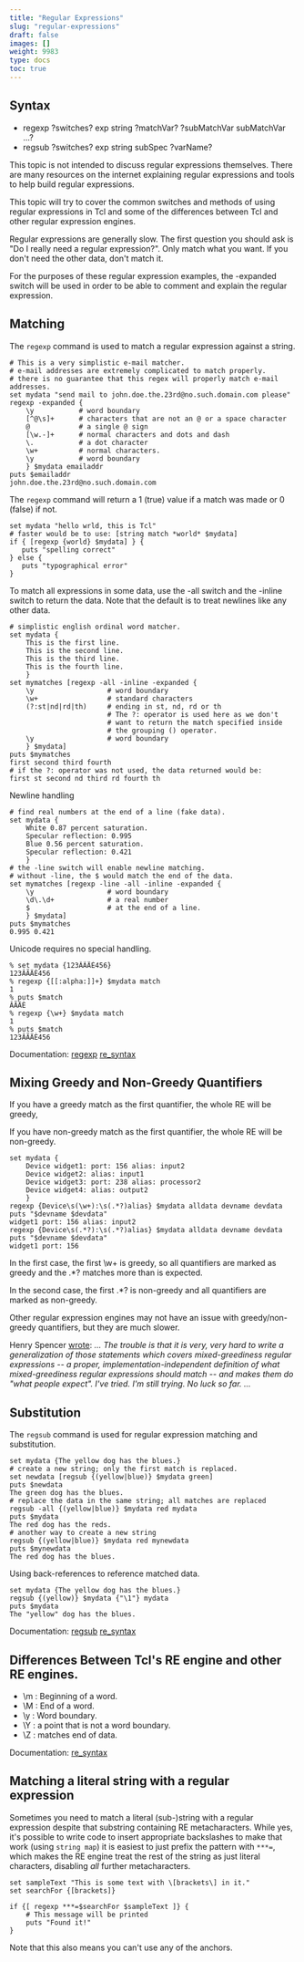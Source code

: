 ```yaml
---
title: "Regular Expressions"
slug: "regular-expressions"
draft: false
images: []
weight: 9983
type: docs
toc: true
---
```


## Syntax
- regexp ?switches? exp string ?matchVar? ?subMatchVar subMatchVar ...?
- regsub ?switches? exp string subSpec ?varName?

This topic is not intended to discuss regular expressions themselves.   There are many resources on the internet explaining regular expressions and tools to help build regular expressions.

This topic will try to cover the common switches and methods of using regular expressions in Tcl and some of the differences between Tcl and other regular expression engines.

Regular expressions are generally slow.   The first question you should ask is "Do I really need a regular expression?".  Only match what you want.  If you don't need the other data, don't match it.

For the purposes of these regular expression examples, the -expanded switch will be used in order to be able to comment and explain the regular expression.


## Matching
The `regexp` command is used to match a regular expression against a string.

    # This is a very simplistic e-mail matcher.
    # e-mail addresses are extremely complicated to match properly.
    # there is no guarantee that this regex will properly match e-mail addresses.
    set mydata "send mail to john.doe.the.23rd@no.such.domain.com please"
    regexp -expanded {
        \y           # word boundary
        [^@\s]+      # characters that are not an @ or a space character
        @            # a single @ sign
        [\w.-]+      # normal characters and dots and dash
        \.           # a dot character
        \w+          # normal characters.
        \y           # word boundary
        } $mydata emailaddr
    puts $emailaddr
    john.doe.the.23rd@no.such.domain.com

The `regexp` command will return a 1 (true) value if a match was made or 0 (false) if not.

    set mydata "hello wrld, this is Tcl"
    # faster would be to use: [string match *world* $mydata] 
    if { [regexp {world} $mydata] } {
       puts "spelling correct"
    } else {
       puts "typographical error"
    }

To match all expressions in some data, use the -all switch and the -inline switch to return the data.  Note that the default is to treat newlines like any other data.

    # simplistic english ordinal word matcher.
    set mydata {
        This is the first line.
        This is the second line.
        This is the third line.
        This is the fourth line.
        }
    set mymatches [regexp -all -inline -expanded {
        \y                  # word boundary
        \w+                 # standard characters
        (?:st|nd|rd|th)     # ending in st, nd, rd or th
                            # The ?: operator is used here as we don't
                            # want to return the match specified inside
                            # the grouping () operator.
        \y                  # word boundary
        } $mydata]
    puts $mymatches
    first second third fourth
    # if the ?: operator was not used, the data returned would be:
    first st second nd third rd fourth th

Newline handling

    # find real numbers at the end of a line (fake data).
    set mydata {
        White 0.87 percent saturation.
        Specular reflection: 0.995
        Blue 0.56 percent saturation.
        Specular reflection: 0.421
        }
    # the -line switch will enable newline matching.
    # without -line, the $ would match the end of the data.
    set mymatches [regexp -line -all -inline -expanded {
        \y                  # word boundary
        \d\.\d+             # a real number
        $                   # at the end of a line.
        } $mydata]
    puts $mymatches
    0.995 0.421

Unicode requires no special handling.

    % set mydata {123ÂÃÄÈ456}
    123ÂÃÄÈ456
    % regexp {[[:alpha:]]+} $mydata match
    1
    % puts $match
    ÂÃÄÈ
    % regexp {\w+} $mydata match
    1
    % puts $match
    123ÂÃÄÈ456


Documentation: [regexp][1] [re_syntax][2]


  [1]: http://tcl.tk/man/tcl/TclCmd/regexp.htm
  [2]: http://tcl.tk/man/tcl/TclCmd/re_syntax.htm

## Mixing Greedy and Non-Greedy Quantifiers
If you have a greedy match as the first quantifier, the whole RE will be greedy,

If you have non-greedy match as the first quantifier, the whole RE will be non-greedy.

    set mydata {
        Device widget1: port: 156 alias: input2
        Device widget2: alias: input1 
        Device widget3: port: 238 alias: processor2
        Device widget4: alias: output2
        }
    regexp {Device\s(\w+):\s(.*?)alias} $mydata alldata devname devdata
    puts "$devname $devdata"
    widget1 port: 156 alias: input2
    regexp {Device\s(.*?):\s(.*?)alias} $mydata alldata devname devdata
    puts "$devname $devdata" 
    widget1 port: 156 

In the first case, the first \w+ is greedy, so all quantifiers are marked as greedy and the .*? matches more than is expected.

In the second case, the first .*? is non-greedy and all quantifiers are marked as non-greedy.

Other regular expression engines may not have an issue with greedy/non-greedy quantifiers, but they are much slower.

Henry Spencer [wrote][1]: *... The trouble is that it is very, very hard to write a generalization of
those statements which covers mixed-greediness regular expressions -- a
proper, implementation-independent definition of what mixed-greediness
regular expressions *should* match -- and makes them do "what people
expect".  I've tried.  I'm still trying.  No luck so far. ...*

  [1]: https://groups.google.com/d/msg/comp.lang.tcl/FddeFPbTFw8/UA3RwHwxk8QJ


## Substitution
The `regsub` command is used for regular expression matching and substitution.

    set mydata {The yellow dog has the blues.}
    # create a new string; only the first match is replaced.
    set newdata [regsub {(yellow|blue)} $mydata green]
    puts $newdata
    The green dog has the blues.
    # replace the data in the same string; all matches are replaced
    regsub -all {(yellow|blue)} $mydata red mydata
    puts $mydata
    The red dog has the reds.
    # another way to create a new string
    regsub {(yellow|blue)} $mydata red mynewdata
    puts $mynewdata
    The red dog has the blues.

Using back-references to reference matched data.

    set mydata {The yellow dog has the blues.}
    regsub {(yellow)} $mydata {"\1"} mydata
    puts $mydata
    The "yellow" dog has the blues.

Documentation: [regsub][1] [re_syntax][2]


  [1]: http://tcl.tk/man/tcl/TclCmd/regsub.htm
  [2]: http://tcl.tk/man/tcl/TclCmd/re_syntax.htm

## Differences Between Tcl's RE engine and other RE engines.
- \m : Beginning of a word.
- \M : End of a word.
- \y : Word boundary.
- \Y : a point that is not a word boundary.
- \Z : matches end of data.

Documentation: [re_syntax][1]


  [1]: http://tcl.tk/man/tcl/TclCmd/re_syntax.htm

## Matching a literal string with a regular expression
Sometimes you need to match a literal (sub-)string with a regular expression despite that substring containing RE metacharacters. While yes, it's possible to write code to insert appropriate backslashes to make that work (using `string map`) it is easiest to just prefix the pattern with `***=`, which makes the RE engine treat the rest of the string as just literal characters, disabling _all_ further metacharacters.

    set sampleText "This is some text with \[brackets\] in it."
    set searchFor {[brackets]}

    if {[ regexp ***=$searchFor $sampleText ]} {
        # This message will be printed
        puts "Found it!"
    }

Note that this also means you can't use any of the anchors.

